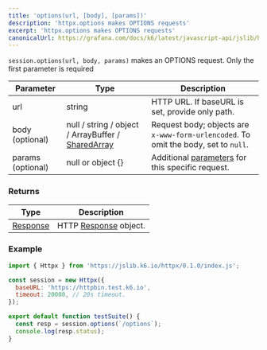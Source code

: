 ```yaml
---
title: 'options(url, [body], [params])'
description: 'httpx.options makes OPTIONS requests'
excerpt: 'httpx.options makes OPTIONS requests'
canonicalUrl: https://grafana.com/docs/k6/latest/javascript-api/jslib/httpx/options/
---
```


`session.options(url, body, params)` makes an OPTIONS request. Only the first parameter is required


| Parameter         | Type                                                                                      | Description                                                                            |
|-------------------|-------------------------------------------------------------------------------------------|----------------------------------------------------------------------------------------|
| url               | string                                                                                    | HTTP URL. If baseURL is set, provide only path.                                        |
| body (optional)   | null / string / object / ArrayBuffer / [SharedArray](/javascript-api/k6-data/sharedarray) | Request body; objects are `x-www-form-urlencoded`. To omit the body, set to `null`. |
| params (optional) | null or object {}                                                                         | Additional [parameters](/javascript-api/k6-http/params) for this specific request.     |

### Returns

| Type                                         | Description                                               |
|----------------------------------------------|-----------------------------------------------------------|
| [Response](/javascript-api/k6-http/response) | HTTP [Response](/javascript-api/k6-http/response) object. |


### Example

<CodeGroup labels={[]}>

```javascript
import { Httpx } from 'https://jslib.k6.io/httpx/0.1.0/index.js';

const session = new Httpx({
  baseURL: 'https://httpbin.test.k6.io',
  timeout: 20000, // 20s timeout.
});

export default function testSuite() {
  const resp = session.options(`/options`);
  console.log(resp.status);
}
```

</CodeGroup>

